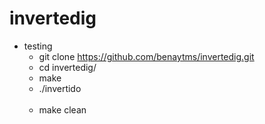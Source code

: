 # invertedig

* testing
  * git clone https://github.com/benaytms/invertedig.git
  * cd invertedig/
  * make
  * ./invertido <br> <br>
  * make clean
